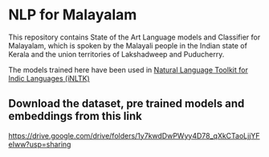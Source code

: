 # NLP for Malayalam

This repository contains State of the Art Language models
 and Classifier for Malayalam, which is spoken by the Malayali people 
  in the Indian state of Kerala and the union territories of
   Lakshadweep and Puducherry.
   
The models trained here have been used in [Natural Language Toolkit for Indic Languages
 (iNLTK)](https://github.com/goru001/inltk)



## Download the dataset, pre trained models and embeddings from this link

https://drive.google.com/drive/folders/1y7kwdDwPWyy4D78_qXkCTaoLjjYFeIww?usp=sharing
